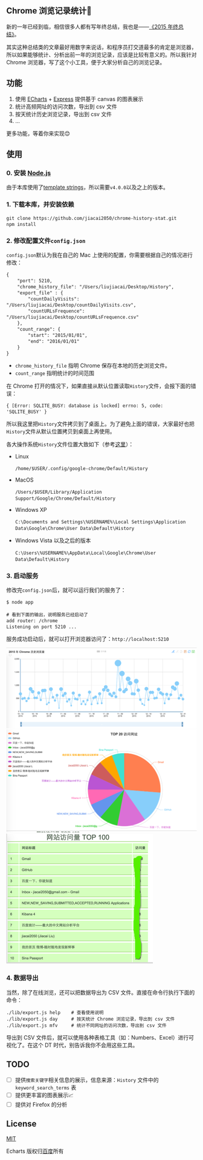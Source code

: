## Chrome 浏览记录统计🔧

新的一年已经到临，相信很多人都有写年终总结，我也是——[《2015 年终总结》](http://liujiacai.net/blog/2016/01/08/review-2015/)。

其实这种总结类的文章最好用数字来说话，和程序员打交道最多的肯定是浏览器，所以如果能够统计、分析出前一年的浏览记录，应该是比较有意义的。所以我针对 Chrome 浏览器，写了这个小工具，便于大家分析自己的浏览记录。

## 功能

1. 使用 [ECharts](https://github.com/ecomfe/echarts) + [Express](http://expressjs.com/) 提供基于 canvas 的图表展示
2. 统计高频网址的访问次数，导出到 csv 文件
3. 按天统计历史浏览记录，导出到 csv 文件
4. ...

更多功能，等着你来实现😊


## 使用

### 0. 安装 [Node.js](https://nodejs.org/)

由于本库使用了[template strings](https://developer.mozilla.org/en-US/docs/Web/JavaScript/Reference/template_strings)，所以需要`v4.0.0`以及之上的版本。

### 1. 下载本库，并安装依赖
```
git clone https://github.com/jiacai2050/chrome-history-stat.git
npm install
```
### 2. 修改配置文件`config.json`
`config.json`默认为我在自己的 Mac 上使用的配置，你需要根据自己的情况进行修改：
```
{
    "port": 5210,
    "chrome_history_file": "/Users/liujiacai/Desktop/History",
    "export_file" : {
        "countDailyVisits": "/Users/liujiacai/Desktop/countDailyVisits.csv",
        "countURLsFrequence": "/Users/liujiacai/Desktop/countURLsFrequence.csv"
    },
    "count_range": {
        "start": "2015/01/01",
        "end": "2016/01/01"
    }
}
```
- `chrome_history_file` 指明 Chrome 保存在本地的历史浏览文件。
- `count_range` 指明统计的时间范围

在 Chrome 打开的情况下，如果直接从默认位置读取`History`文件，会报下面的错误：
```
{ [Error: SQLITE_BUSY: database is locked] errno: 5, code: 'SQLITE_BUSY' }
```
所以我这里把`History`文件拷贝到了桌面上。为了避免上面的错误，大家最好也把`History`文件从默认位置拷贝到桌面上再使用。

各大操作系统`History`文件位置大致如下（参考[这里](http://www.forensicswiki.org/wiki/Google_Chrome)）：

- Linux

    `/home/$USER/.config/google-chrome/Default/History`

- MacOS

    `/Users/$USER/Library/Application Support/Google/Chrome/Default/History`

- Windows XP

    `C:\Documents and Settings\%USERNAME%\Local Settings\Application Data\Google\Chrome\User Data\Default\History`
    
- Windows Vista 以及之后的版本

    `C:\Users\%USERNAME%\AppData\Local\Google\Chrome\User Data\Default\History`


### 3. 启动服务

修改完`config.json`后，就可以运行我们的服务了：
```
$ node app

# 看到下面的输出，说明服务已经启动了
add router: /chrome
Listening on port 5210 ...
```
服务成功启动后，就可以打开浏览器访问了：`http://localhost:5210`

![chrome_history_trend](screenshots/trend.png)
![chrome_history_percent](screenshots/percent.png)
![chrome_history_table](screenshots/table.png)

### 4. 数据导出
当然，除了在线浏览，还可以把数据导出为 CSV 文件。直接在命令行执行下面的命令：
```
./lib/export.js help    # 查看使用说明
./lib/export.js day     # 按天统计 Chrome 浏览记录，导出到 csv 文件
./lib/export.js mfv     # 统计不同网址的访问次数，导出到 csv 文件
```

导出到 CSV 文件后，就可以使用各种表格工具（如：Numbers、Excel）进行可视化了。在这个 DT 时代，别告诉我你不会用这些工具。

## TODO

- [ ] 提供`搜索关键字`相关信息的展示，信息来源：`History` 文件中的 `keyword_search_terms` 表
- [ ] 提供更丰富的图表展示📈
- [ ] 提供对 Firefox 的分析

## License
[MIT](http://liujiacai.net/license/MIT.html?year=2016)

Echarts 版权归[百度](https://github.com/ecomfe/echarts/blob/master/LICENSE.txt)所有